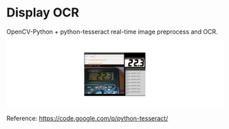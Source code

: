 Display OCR
===========

OpenCV-Python + python-tesseract real-time image preprocess and OCR.

![alt tag](img/example.png)


Reference: https://code.google.com/p/python-tesseract/
